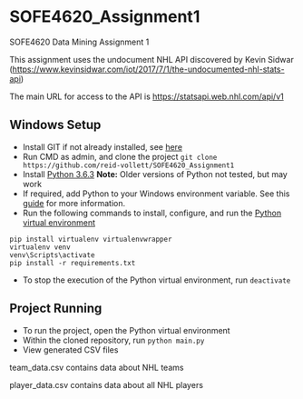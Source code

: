 # SOFE4620_Assignment1
SOFE4620 Data Mining Assignment 1

This assignment uses the undocument NHL API discovered by Kevin Sidwar (https://www.kevinsidwar.com/iot/2017/7/1/the-undocumented-nhl-stats-api)

The main URL for access to the API is https://statsapi.web.nhl.com/api/v1

## Windows Setup
* Install GIT if not already installed, see [here](https://git-scm.com/download/win)
* Run CMD as admin, and clone the project
```git clone https://github.com/reid-vollett/SOFE4620_Assignment1```
* Install [Python 3.6.3](https://www.python.org/ftp/python/3.6.4/python-3.6.4.exe) 
**Note:** Older versions of Python not tested, but may work
* If required, add Python to your Windows environment variable. See this [guide](https://www.pythoncentral.io/add-python-to-path-python-is-not-recognized-as-an-internal-or-external-command/) for more information.
* Run the following commands to install, configure, and run the [Python virtual environment](http://docs.python-guide.org/en/latest/dev/virtualenvs/)
```
pip install virtualenv virtualenvwrapper
virtualenv venv
venv\Scripts\activate
pip install -r requirements.txt
```
* To stop the execution of the Python virtual environment, run ```deactivate```

## Project Running
* To run the project, open the Python virtual environment
* Within the cloned repository, run ```python main.py```
* View generated CSV files

team_data.csv contains data about NHL teams

player_data.csv contains data about all NHL players 


